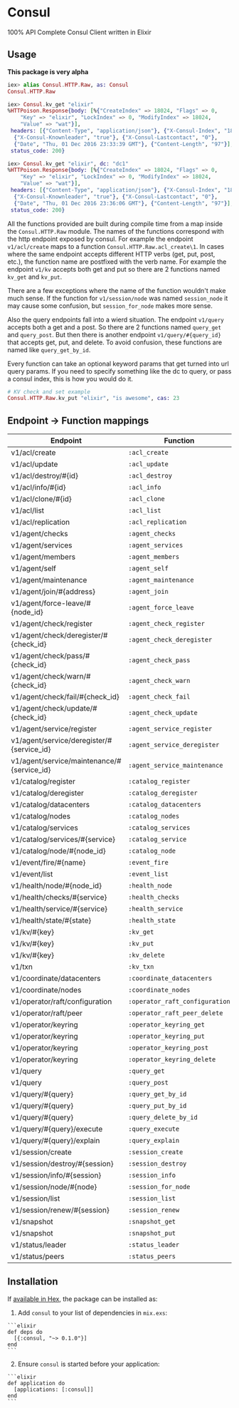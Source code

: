 # Consul

100% API Complete Consul Client written in Elixir

## Usage

**This package is very alpha**

```elixir
iex> alias Consul.HTTP.Raw, as: Consul
Consul.HTTP.Raw

iex> Consul.kv_get "elixir"
%HTTPoison.Response{body: [%{"CreateIndex" => 18024, "Flags" => 0,
    "Key" => "elixir", "LockIndex" => 0, "ModifyIndex" => 18024,
    "Value" => "wat"}],
 headers: [{"Content-Type", "application/json"}, {"X-Consul-Index", "18024"},
  {"X-Consul-Knownleader", "true"}, {"X-Consul-Lastcontact", "0"},
  {"Date", "Thu, 01 Dec 2016 23:33:39 GMT"}, {"Content-Length", "97"}],
 status_code: 200}

iex> Consul.kv_get "elixir", dc: "dc1"
%HTTPoison.Response{body: [%{"CreateIndex" => 18024, "Flags" => 0,
    "Key" => "elixir", "LockIndex" => 0, "ModifyIndex" => 18024,
    "Value" => "wat"}],
 headers: [{"Content-Type", "application/json"}, {"X-Consul-Index", "18024"},
  {"X-Consul-Knownleader", "true"}, {"X-Consul-Lastcontact", "0"},
  {"Date", "Thu, 01 Dec 2016 23:36:06 GMT"}, {"Content-Length", "97"}],
 status_code: 200}
```

All the functions provided are built during compile time from a map inside the
`Consul.HTTP.Raw` module. The names of the functions correspond with the http
endpoint exposed by consul. For example the endpoint `v1/acl/create` maps to a
function `Consul.HTTP.Raw.acl_create\1`. In cases where the same endpoint
accepts different HTTP verbs (get, put, post, etc.), the function name are
postfixed with the verb name. For example the endpoint `v1/kv` accepts both get
and put so there are 2 functions named `kv_get` and `kv_put`.

There are a few exceptions where the name of the function wouldn't make much
sense. If the function for `v1/session/node` was named `session_node` it may
cause some confusion, but `session_for_node` makes more sense.

Also the query endpoints fall into a wierd situation. The endpoint `v1/query`
accepts both a get and a post. So there are 2 functions named `query_get` and
`query_post`. But then there is another endpoint `v1/query/#{query_id}` that
accepts get, put, and delete. To avoid confusion, these functions are named
like `query_get_by_id`.

Every function can take an optional keyword params that get turned into url
query params. If you need to specify something like the dc to query, or pass
a consul index, this is how you would do it.

```elixir
# KV check and set example
Consul.HTTP.Raw.kv_put "elixir", "is awesome", cas: 23
```

## Endpoint -> Function mappings

|Endpoint                                   |Function|
|-------------------------------------------|---------------------------|
|v1/acl/create                              | `:acl_create`|
|v1/acl/update                              | `:acl_update`|
|v1/acl/destroy/#{id}                       | `:acl_destroy`|
|v1/acl/info/#{id}                          | `:acl_info`|
|v1/acl/clone/#{id}                         | `:acl_clone`|
|v1/acl/list                                | `:acl_list`|
|v1/acl/replication                         | `:acl_replication`|
|v1/agent/checks                            | `:agent_checks`|
|v1/agent/services                          | `:agent_services`|
|v1/agent/members                           | `:agent_members`|
|v1/agent/self                              | `:agent_self`|
|v1/agent/maintenance                       | `:agent_maintenance`|
|v1/agent/join/#{address}                   | `:agent_join`|
|v1/agent/force-leave/#{node_id}            | `:agent_force_leave`|
|v1/agent/check/register                    | `:agent_check_register`|
|v1/agent/check/deregister/#{check_id}      | `:agent_check_deregister`|
|v1/agent/check/pass/#{check_id}            | `:agent_check_pass`|
|v1/agent/check/warn/#{check_id}            | `:agent_check_warn`|
|v1/agent/check/fail/#{check_id}            | `:agent_check_fail`|
|v1/agent/check/update/#{check_id}          | `:agent_check_update`|
|v1/agent/service/register                  | `:agent_service_register`|
|v1/agent/service/deregister/#{service_id}  | `:agent_service_deregister`|
|v1/agent/service/maintenance/#{service_id} | `:agent_service_maintenance`|
|v1/catalog/register                        | `:catalog_register`|
|v1/catalog/deregister                      | `:catalog_deregister`|
|v1/catalog/datacenters                     | `:catalog_datacenters`|
|v1/catalog/nodes                           | `:catalog_nodes`|
|v1/catalog/services                        | `:catalog_services`|
|v1/catalog/services/#{service}             | `:catalog_service`|
|v1/catalog/node/#{node_id}                 | `:catalog_node`|
|v1/event/fire/#{name}                      | `:event_fire`|
|v1/event/list                              | `:event_list`|
|v1/health/node/#{node_id}                  | `:health_node`|
|v1/health/checks/#{service}                | `:health_checks`|
|v1/health/service/#{service}               | `:health_service`|
|v1/health/state/#{state}                   | `:health_state`|
|v1/kv/#{key}                               | `:kv_get`|
|v1/kv/#{key}                               | `:kv_put`|
|v1/kv/#{key}                               | `:kv_delete`|
|v1/txn                                     | `:kv_txn`|
|v1/coordinate/datacenters                  | `:coordinate_datacenters`|
|v1/coordinate/nodes                        | `:coordinate_nodes`|
|v1/operator/raft/configuration             | `:operator_raft_configuration`|
|v1/operator/raft/peer                      | `:operator_raft_peer_delete`|
|v1/operator/keyring                        | `:operator_keyring_get`|
|v1/operator/keyring                        | `:operator_keyring_put`|
|v1/operator/keyring                        | `:operator_keyring_post`|
|v1/operator/keyring                        | `:operator_keyring_delete`|
|v1/query                                   | `:query_get`|
|v1/query                                   | `:query_post`|
|v1/query/#{query}                          | `:query_get_by_id`|
|v1/query/#{query}                          | `:query_put_by_id`|
|v1/query/#{query}                          | `:query_delete_by_id`|
|v1/query/#{query}/execute                  | `:query_execute`|
|v1/query/#{query}/explain                  | `:query_explain`|
|v1/session/create                          | `:session_create`|
|v1/session/destroy/#{session}              | `:session_destroy`|
|v1/session/info/#{session}                 | `:session_info`|
|v1/session/node/#{node}                    | `:session_for_node`|
|v1/session/list                            | `:session_list`|
|v1/session/renew/#{session}                | `:session_renew`|
|v1/snapshot                                | `:snapshot_get`|
|v1/snapshot                                | `:snapshot_put`|
|v1/status/leader                           | `:status_leader`|
|v1/status/peers                            | `:status_peers`|

## Installation

If [available in Hex](https://hex.pm/docs/publish), the package can be installed as:

  1. Add `consul` to your list of dependencies in `mix.exs`:

    ```elixir
    def deps do
      [{:consul, "~> 0.1.0"}]
    end
    ```

  2. Ensure `consul` is started before your application:

    ```elixir
    def application do
      [applications: [:consul]]
    end
    ```
